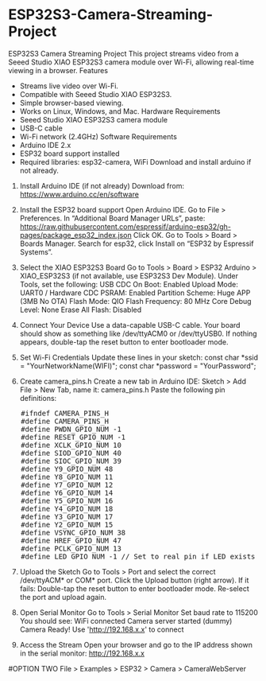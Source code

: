 # ESP32S3-Camera-Streaming-Project
ESP32S3 Camera Streaming Project
This project streams video from a Seeed Studio XIAO ESP32S3 camera module over Wi-Fi, allowing real-time viewing in a browser.
Features
- Streams live video over Wi-Fi.
- Compatible with Seeed Studio XIAO ESP32S3.
- Simple browser-based viewing.
- Works on Linux, Windows, and Mac.
Hardware Requirements
- Seeed Studio XIAO ESP32S3 camera module
- USB-C cable
- Wi-Fi network (2.4GHz)
Software Requirements
- Arduino IDE 2.x
- ESP32 board support installed
- Required libraries: esp32-camera, WiFi
Download and install arduino if not already.
1. Install Arduino IDE (if not already)
   Download from: https://www.arduino.cc/en/software
2. Install the ESP32 board support
    Open Arduino IDE.
    Go to File > Preferences.
    In “Additional Board Manager URLs”, paste:
https://raw.githubusercontent.com/espressif/arduino-esp32/gh-pages/package_esp32_index.json
Click OK.
Go to Tools > Board > Boards Manager.
Search for esp32, click Install on “ESP32 by Espressif Systems”.
3. Select the XIAO ESP32S3 Board
    Go to Tools > Board > ESP32 Arduino > XIAO_ESP32S3 (if not available, use ESP32S3 Dev Module).
    Under Tools, set the following:
        USB CDC On Boot: Enabled
        Upload Mode: UART0 / Hardware CDC
        PSRAM: Enabled
        Partition Scheme: Huge APP (3MB No OTA)
        Flash Mode: QIO
        Flash Frequency: 80 MHz
        Core Debug Level: None
        Erase All Flash: Disabled
4. Connect Your Device
    Use a data-capable USB-C cable.
    Your board should show as something like /dev/ttyACM0 or /dev/ttyUSB0.
If nothing appears, double-tap the reset button to enter bootloader mode.
5. Set Wi-Fi Credentials
Update these lines in your sketch:
const char *ssid = "YourNetworkName(WIFI)";
const char *password = "YourPassword";

6. Create camera_pins.h
Create a new tab in Arduino IDE:
Sketch > Add File > New Tab, name it: camera_pins.h
Paste the following pin definitions:

<pre>
   #ifndef CAMERA_PINS_H 
   #define CAMERA_PINS_H 
   #define PWDN_GPIO_NUM -1 
   #define RESET_GPIO_NUM -1 
   #define XCLK_GPIO_NUM 10 
   #define SIOD_GPIO_NUM 40 
   #define SIOC_GPIO_NUM 39 
   #define Y9_GPIO_NUM 48 
   #define Y8_GPIO_NUM 11 
   #define Y7_GPIO_NUM 12 
   #define Y6_GPIO_NUM 14 
   #define Y5_GPIO_NUM 16 
   #define Y4_GPIO_NUM 18 
   #define Y3_GPIO_NUM 17 
   #define Y2_GPIO_NUM 15 
   #define VSYNC_GPIO_NUM 38 
   #define HREF_GPIO_NUM 47 
   #define PCLK_GPIO_NUM 13 
   #define LED_GPIO_NUM -1 // Set to real pin if LED exists eg 21 #endif  </pre>

7. Upload the Sketch
    Go to Tools > Port and select the correct /dev/ttyACM* or COM* port.
    Click the Upload button (right arrow).
If it fails:
    Double-tap the reset button to enter bootloader mode.
    Re-select the port and upload again.
   
 8. Open Serial Monitor
    Go to Tools > Serial Monitor
    Set baud rate to 115200
    You should see:
    WiFi connected
    Camera server started (dummy)
    Camera Ready! Use 'http://192.168.x.x' to connect
9. Access the Stream
Open your browser and go to the IP address shown in the serial monitor:
http://192.168.x.x

#OPTION TWO
File > Examples > ESP32 > Camera > CameraWebServer
